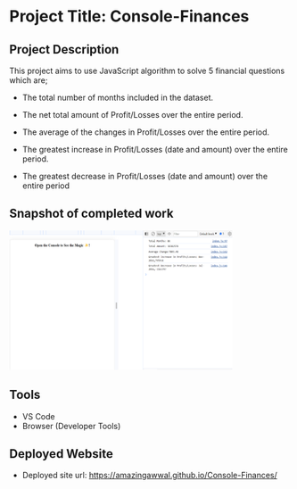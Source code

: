 # Project Title: Console-Finances

## Project Description
This project aims to use JavaScript algorithm to solve 5  financial questions which are;
- The total number of months included in the dataset.

- The net total amount of Profit/Losses over the entire period.

- The average of the changes in Profit/Losses over the entire period.

- The greatest increase in Profit/Losses (date and amount) over the entire period.

- The greatest decrease in Profit/Losses (date and amount) over the entire period

## Snapshot of completed work
<img src="./starter/Image/Screenshot Assignmient 4.png" alt="screenshot of project 4" style="height: 250px; width:400px;"/>

## Tools
- VS Code
- Browser (Developer Tools)

## Deployed Website
- Deployed site url: https://amazingawwal.github.io/Console-Finances/ 
